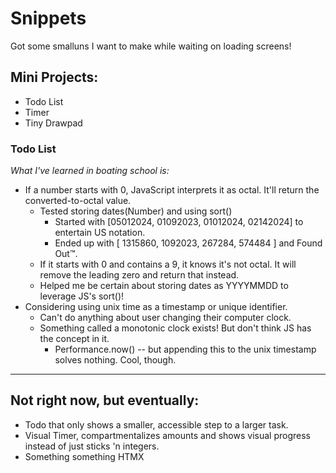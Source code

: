 # Snippets

Got some smalluns I want to make while waiting on loading screens!

## Mini Projects:
* Todo List
* Timer
* Tiny Drawpad

### Todo List
*What I've learned in boating school is:*
* If a number starts with 0, JavaScript interprets it as octal. It'll return the converted-to-octal value.
	* Tested storing dates(Number) and using sort()
		* Started with [05012024, 01092023, 01012024, 02142024] to entertain US notation.
		* Ended up with [ 1315860, 1092023, 267284, 574484 ] and Found Out™.
	* If it starts with 0 and contains a 9, it knows it's not octal. It will remove the leading zero and return that instead.
	* Helped me be certain about storing dates as YYYYMMDD to leverage JS's sort()!
* Considering using unix time as a timestamp or unique identifier.
	* Can't do anything about user changing their computer clock.
	* Something called a monotonic clock exists! But don't think JS has the concept in it.
		* Performance.now() -- but appending this to the unix timestamp solves nothing. Cool, though.

		


-----

## Not right now, but eventually:
* Todo that only shows a smaller, accessible step to a larger task.
* Visual Timer, compartmentalizes amounts and shows visual progress instead of just sticks 'n integers.
* Something something HTMX

